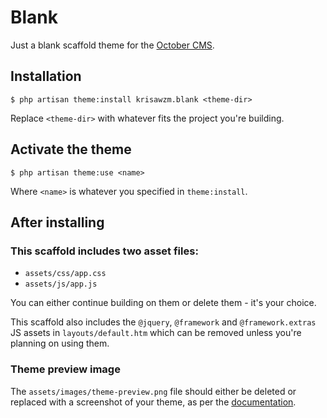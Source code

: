 # Blank

Just a blank scaffold theme for the [October CMS](https://github.com/octobercms/october).

## Installation

`$ php artisan theme:install krisawzm.blank <theme-dir>`

Replace `<theme-dir>` with whatever fits the project you're building.

## Activate the theme

`$ php artisan theme:use <name>`

Where `<name>` is whatever you specified in `theme:install`.

## After installing
### This scaffold includes two asset files:
- `assets/css/app.css`
- `assets/js/app.js`

You can either continue building on them or delete them - it's your choice.

This scaffold also includes the `@jquery`, `@framework` and `@framework.extras` JS assets in `layouts/default.htm` which can be removed unless you're planning on using them.

### Theme preview image
The `assets/images/theme-preview.png` file should either be deleted or replaced with a screenshot of your theme, as per the [documentation](https://octobercms.com/docs/themes/development#preview-image).

